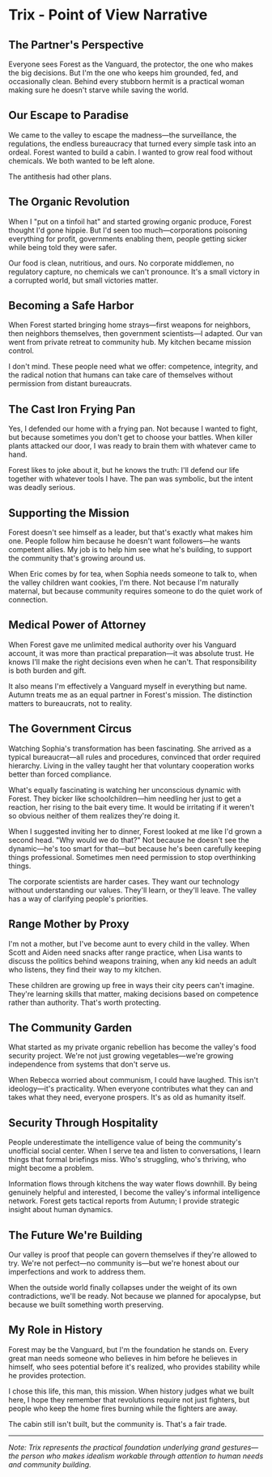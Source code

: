 # Trix - Point of View Narrative

## The Partner's Perspective
Everyone sees Forest as the Vanguard, the protector, the one who makes the big decisions. But I'm the one who keeps him grounded, fed, and occasionally clean. Behind every stubborn hermit is a practical woman making sure he doesn't starve while saving the world.

## Our Escape to Paradise
We came to the valley to escape the madness—the surveillance, the regulations, the endless bureaucracy that turned every simple task into an ordeal. Forest wanted to build a cabin. I wanted to grow real food without chemicals. We both wanted to be left alone.

The antithesis had other plans.

## The Organic Revolution
When I "put on a tinfoil hat" and started growing organic produce, Forest thought I'd gone hippie. But I'd seen too much—corporations poisoning everything for profit, governments enabling them, people getting sicker while being told they were safer.

Our food is clean, nutritious, and ours. No corporate middlemen, no regulatory capture, no chemicals we can't pronounce. It's a small victory in a corrupted world, but small victories matter.

## Becoming a Safe Harbor
When Forest started bringing home strays—first weapons for neighbors, then neighbors themselves, then government scientists—I adapted. Our van went from private retreat to community hub. My kitchen became mission control.

I don't mind. These people need what we offer: competence, integrity, and the radical notion that humans can take care of themselves without permission from distant bureaucrats.

## The Cast Iron Frying Pan
Yes, I defended our home with a frying pan. Not because I wanted to fight, but because sometimes you don't get to choose your battles. When killer plants attacked our door, I was ready to brain them with whatever came to hand.

Forest likes to joke about it, but he knows the truth: I'll defend our life together with whatever tools I have. The pan was symbolic, but the intent was deadly serious.

## Supporting the Mission
Forest doesn't see himself as a leader, but that's exactly what makes him one. People follow him because he doesn't want followers—he wants competent allies. My job is to help him see what he's building, to support the community that's growing around us.

When Eric comes by for tea, when Sophia needs someone to talk to, when the valley children want cookies, I'm there. Not because I'm naturally maternal, but because community requires someone to do the quiet work of connection.

## Medical Power of Attorney
When Forest gave me unlimited medical authority over his Vanguard account, it was more than practical preparation—it was absolute trust. He knows I'll make the right decisions even when he can't. That responsibility is both burden and gift.

It also means I'm effectively a Vanguard myself in everything but name. Autumn treats me as an equal partner in Forest's mission. The distinction matters to bureaucrats, not to reality.

## The Government Circus
Watching Sophia's transformation has been fascinating. She arrived as a typical bureaucrat—all rules and procedures, convinced that order required hierarchy. Living in the valley taught her that voluntary cooperation works better than forced compliance.

What's equally fascinating is watching her unconscious dynamic with Forest. They bicker like schoolchildren—him needling her just to get a reaction, her rising to the bait every time. It would be irritating if it weren't so obvious neither of them realizes they're doing it.

When I suggested inviting her to dinner, Forest looked at me like I'd grown a second head. "Why would we do that?" Not because he doesn't see the dynamic—he's too smart for that—but because he's been carefully keeping things professional. Sometimes men need permission to stop overthinking things.

The corporate scientists are harder cases. They want our technology without understanding our values. They'll learn, or they'll leave. The valley has a way of clarifying people's priorities.

## Range Mother by Proxy
I'm not a mother, but I've become aunt to every child in the valley. When Scott and Aiden need snacks after range practice, when Lisa wants to discuss the politics behind weapons training, when any kid needs an adult who listens, they find their way to my kitchen.

These children are growing up free in ways their city peers can't imagine. They're learning skills that matter, making decisions based on competence rather than authority. That's worth protecting.

## The Community Garden
What started as my private organic rebellion has become the valley's food security project. We're not just growing vegetables—we're growing independence from systems that don't serve us.

When Rebecca worried about communism, I could have laughed. This isn't ideology—it's practicality. When everyone contributes what they can and takes what they need, everyone prospers. It's as old as humanity itself.

## Security Through Hospitality
People underestimate the intelligence value of being the community's unofficial social center. When I serve tea and listen to conversations, I learn things that formal briefings miss. Who's struggling, who's thriving, who might become a problem.

Information flows through kitchens the way water flows downhill. By being genuinely helpful and interested, I become the valley's informal intelligence network. Forest gets tactical reports from Autumn; I provide strategic insight about human dynamics.

## The Future We're Building
Our valley is proof that people can govern themselves if they're allowed to try. We're not perfect—no community is—but we're honest about our imperfections and work to address them.

When the outside world finally collapses under the weight of its own contradictions, we'll be ready. Not because we planned for apocalypse, but because we built something worth preserving.

## My Role in History
Forest may be the Vanguard, but I'm the foundation he stands on. Every great man needs someone who believes in him before he believes in himself, who sees potential before it's realized, who provides stability while he provides protection.

I chose this life, this man, this mission. When history judges what we built here, I hope they remember that revolutions require not just fighters, but people who keep the home fires burning while the fighters are away.

The cabin still isn't built, but the community is. That's a fair trade.

---

*Note: Trix represents the practical foundation underlying grand gestures—the person who makes idealism workable through attention to human needs and community building.*
